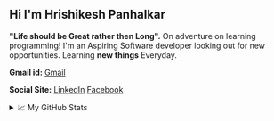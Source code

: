 ## Hi I'm Hrishikesh Panhalkar 
**"Life should be Great rather then Long".**
On adventure on learning programming! 
I'm an Aspiring Software developer looking out for new opportunities.
Learning **new things** Everyday. 

**Gmail id:**
[Gmail](https://www.github.com/hrishikeshpanhalkar7@gmail.com)

**Social Site:**
[LinkedIn](https://www.linkedin.com/in/hrishikesh-panhalkar-0ba64b167/) [Facebook](https://www.facebook.com/HrishikeshPanhalkar/)

  
<details>
  <summary>📈 My GitHub Stats</summary>
  
   ![Hrishikesh Panhalkar Stats](https://github-readme-stats.vercel.app/api?username=hrishikeshpanhalkar&show_icons=true&theme=vision-friendly-dark)<br>
  ![Top Langs](https://github-readme-stats.vercel.app/api/top-langs/?username=hrishikeshpanhalkar&theme=tokyonight)




  





